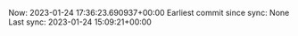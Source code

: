 Now: 2023-01-24 17:36:23.690937+00:00 Earliest commit since sync: None Last sync: 2023-01-24 15:09:21+00:00
